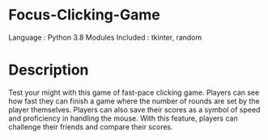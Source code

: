# Focus-Clicking-Game

Language : Python 3.8
Modules Included : tkinter, random

# Description

Test your might with this game of fast-pace clicking game. Players can see how fast they can finish a game where the number of rounds are set by the player themselves.
Players can also save their scores as a symbol of speed and proficiency in handling the mouse. With this feature, players can challenge their friends and compare their
scores. 
